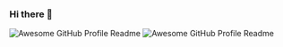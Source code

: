 ### Hi there 👋


<img alt="Awesome GitHub Profile Readme" src="assets/ilu.gif"> </img>
<img alt="Awesome GitHub Profile Readme" src="assets/ilu2.gif"> </img>

